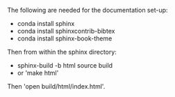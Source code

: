 The following are needed for the documentation set-up:

- conda install sphinx
- conda install sphinxcontrib-bibtex
- conda install sphinx-book-theme

Then from within the sphinx directory:

- sphinx-build -b html source build
- or 'make html'


Then 'open build/html/index.html'.




